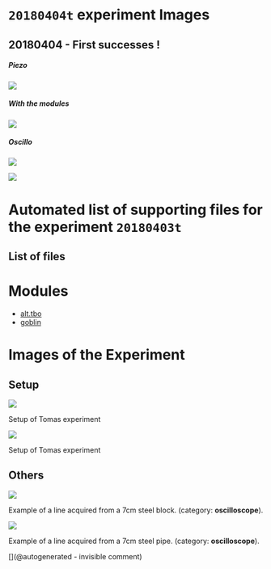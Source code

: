 # `20180404t` experiment Images

## 20180404 - First successes !

##### Piezo

![](/include/community/Tomas/20180403_181642.jpg)

##### With the modules

![](/include/community/Tomas/20180403_181645.jpg)

##### Oscillo

![](/include/community/Tomas/ADS00007.png)

![](/include/community/Tomas/ADS00008.png)




# Automated list of supporting files for the __experiment `20180403t`__

## List of files




# Modules

* [alt.tbo](/alt.tbo/)
* [goblin](/goblin/)




# Images of the Experiment

## Setup

![](/include/community/Tomas/20180403_181645.jpg)

Setup of Tomas experiment

![](/include/community/Tomas/20180403_181642.jpg)

Setup of Tomas experiment

## Others

![](/include/community/Tomas/ADS00008.png)

Example of a line acquired from a 7cm steel block. (category: __oscilloscope__).

![](/include/community/Tomas/ADS00007.png)

Example of a line acquired from a 7cm steel pipe. (category: __oscilloscope__).










[](@autogenerated - invisible comment)